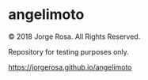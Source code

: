 # angelimoto

© 2018 Jorge Rosa. All Rights Reserved.

Repository for testing purposes only.

https://jorgerosa.github.io/angelimoto
